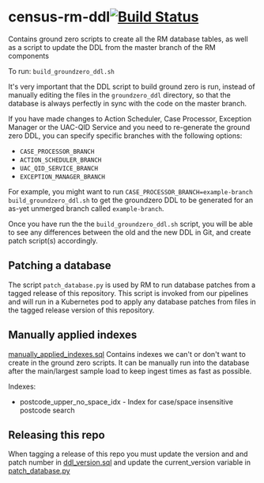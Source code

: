 # census-rm-ddl[![Build Status](https://travis-ci.com/ONSdigital/census-rm-ddl.svg?branch=master)](https://travis-ci.com/ONSdigital/census-rm-ddl)
Contains ground zero scripts to create all the RM database tables, as well as a script to update the DDL from the master branch of the RM components

To run:
`build_groundzero_ddl.sh`

It's very important that the DDL script to build ground zero is run, instead of manually editing the files in the `groundzero_ddl` directory, so that the database is always perfectly in sync with the code on the master branch.

If you have made changes to Action Scheduler, Case Processor, Exception Manager or the UAC-QID Service and you need to re-generate the ground zero DDL, you can specify specific branches with the following options:
- `CASE_PROCESSOR_BRANCH`
- `ACTION_SCHEDULER_BRANCH`
- `UAC_QID_SERVICE_BRANCH`
- `EXCEPTION_MANAGER_BRANCH`

For example, you might want to run `CASE_PROCESSOR_BRANCH=example-branch build_groundzero_ddl.sh` to get the groundzero DDL to be generated for an as-yet unmerged branch called `example-branch`.

Once you have run the the `build_groundzero_ddl.sh` script, you will be able to see any differences between the old and the new DDL in Git, and create patch script(s) accordingly.

## Patching a database
The script `patch_database.py` is used by RM to run database patches from a tagged release of this repository. This script is invoked from our pipelines and will run in a Kubernetes pod to apply any database patches from files in the tagged release version of this repository.

## Manually applied indexes
[manually_applied_indexes.sql]() Contains indexes we can't or don't want to create in the ground zero scripts. It can be manually run into the database after the main/largest sample load to keep ingest times as fast as possible.

Indexes:
* postcode_upper_no_space_idx - Index for case/space insensitive postcode search

## Releasing this repo
When tagging a release of this repo you must update the version and and patch number in [ddl_version.sql](groundzero_ddl/ddl_version.sql) and update the current_version variable in [patch_database.py](patch_database.py)
